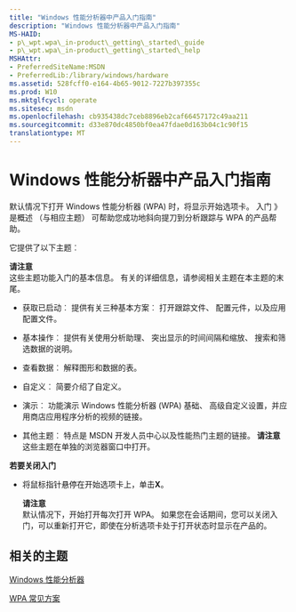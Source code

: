 ```yaml
---
title: "Windows 性能分析器中产品入门指南"
description: "Windows 性能分析器中产品入门指南"
MS-HAID:
- p\_wpt.wpa\_in-product\_getting\_started\_guide
- p\_wpt.wpa\_in-product\_getting\_started\_help
MSHAttr:
- PreferredSiteName:MSDN
- PreferredLib:/library/windows/hardware
ms.assetid: 528fcff0-e164-4b65-9012-7227b397355c
ms.prod: W10
ms.mktglfcycl: operate
ms.sitesec: msdn
ms.openlocfilehash: cb935438dc7ceb8896eb2caf66457172c49aa211
ms.sourcegitcommit: d33e870dc4850bf0ea47fdae0d163b04c1c90f15
translationtype: MT
---
```

# <a name="windows-performance-analyzer-in-product-getting-started-guide"></a>Windows 性能分析器中产品入门指南


默认情况下打开 Windows 性能分析器 (WPA) 时，将显示开始选项卡。 入门 》 是概述 （与相应主题） 可帮助您成功地斜向提刀到分析跟踪与 WPA 的产品帮助。

它提供了以下主题︰

**请注意**  
这些主题功能入门的基本信息。 有关的详细信息，请参阅相关主题在本主题的末尾。

 

-   获取已启动︰ 提供有关三种基本方案︰ 打开跟踪文件、 配置元件，以及应用配置文件。

<!-- -->

-   基本操作︰ 提供有关使用分析助理、 突出显示的时间间隔和缩放、 搜索和筛选数据的说明。

<!-- -->

-   查看数据︰ 解释图形和数据的表。

<!-- -->

-   自定义︰ 简要介绍了自定义。

<!-- -->

-   演示︰ 功能演示 Windows 性能分析器 (WPA) 基础、 高级自定义设置，并应用商店应用程序分析的视频的链接。

<!-- -->

-   其他主题︰ 特点是 MSDN 开发人员中心以及性能热门主题的链接。
    **请注意**  
    这些主题在单独的浏览器窗口中打开。

     

**若要关闭入门**

-   将鼠标指针悬停在开始选项卡上，单击**X**。

    **请注意**  
    默认情况下，开始打开每次打开 WPA。 如果您在会话期间，您可以关闭入门，可以重新打开它，即使在分析选项卡处于打开状态时显示在产品的。

     

## <a name="related-topics"></a>相关的主题


[Windows 性能分析器](windows-performance-analyzer.md)

[WPA 常见方案](windows-performance-analyzer-common-scenarios.md)

 

 








